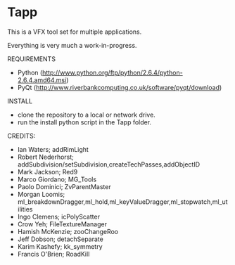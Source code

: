 Tapp
=====

This is a VFX tool set for multiple applications.

Everything is very much a work-in-progress.

REQUIREMENTS

- Python (http://www.python.org/ftp/python/2.6.4/python-2.6.4.amd64.msi)
- PyQt (http://www.riverbankcomputing.co.uk/software/pyqt/download)


INSTALL

- clone the repository to a local or network drive.
- run the install python script in the Tapp folder.


CREDITS:

- Ian Waters; addRimLight
- Robert Nederhorst; addSubdivision/setSubdivision,createTechPasses,addObjectID
- Mark Jackson; Red9
- Marco Giordano; MG_Tools
- Paolo Dominici; ZvParentMaster
- Morgan Loomis; ml_breakdownDragger,ml_hold,ml_keyValueDragger,ml_stopwatch,ml_utilities
- Ingo Clemens; icPolyScatter
- Crow Yeh; FileTextureManager
- Hamish McKenzie; zooChangeRoo
- Jeff Dobson; detachSeparate
- Karim Kashefy; kk_symmetry
- Francis O'Brien; RoadKill